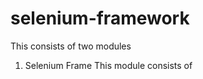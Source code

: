 # selenium-framework

This consists of two modules 
1. Selenium Frame 
    This module consists of 

